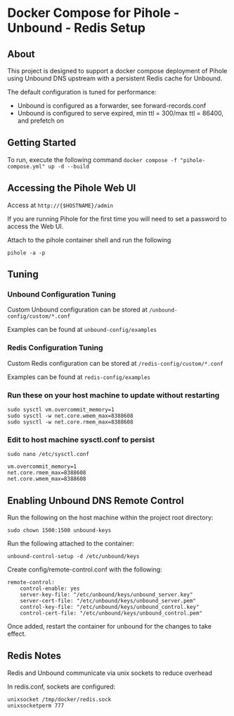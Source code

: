 # Docker Compose for Pihole - Unbound - Redis Setup
## About
This project is designed to support a docker compose deployment of Pihole using Unbound DNS upstream with a persistent Redis cache for Unbound. 

The default configuration is tuned for performance:
- Unbound is configured as a forwarder, see forward-records.conf
- Unbound is configured to serve expired, min ttl = 300/max ttl = 86400, and prefetch on
  
## Getting Started
To run, execute the following command
` docker compose -f "pihole-compose.yml" up -d --build `

## Accessing the Pihole Web UI
Access at 
`http://{$HOSTNAME}/admin`

If you are running Pihole for the first time you will need to set a password to access the Web UI. 

Attach to the pihole container shell and run the following 

`pihole -a -p`

## Tuning

### Unbound Configuration Tuning

Custom Unbound configuration can be stored at `/unbound-config/custom/*.conf`

Examples can be found at `unbound-config/examples`

### Redis Configuration Tuning

Custom Redis configuration can be stored at `/redis-config/custom/*.conf`

Examples can be found at `redis-config/examples`


### Run these on your host machine to update without restarting
```
sudo sysctl vm.overcommit_memory=1
sudo sysctl -w net.core.wmem_max=8388608
sudo sysctl -w net.core.rmem_max=8388608
```

### Edit to host machine sysctl.conf to persist
`sudo nano /etc/sysctl.conf `
```
vm.overcommit_memory=1
net.core.rmem_max=8388608
net.core.wmem_max=8388608
```

## Enabling Unbound DNS Remote Control
Run the following on the host machine within the project root directory:
```
sudo chown 1500:1500 unbound-keys
```

Run the following attached to the container:
```
unbound-control-setup -d /etc/unbound/keys
```

Create config/remote-control.conf with the following:

```
remote-control:
    control-enable: yes 
    server-key-file: "/etc/unbound/keys/unbound_server.key"
    server-cert-file: "/etc/unbound/keys/unbound_server.pem"
    control-key-file: "/etc/unbound/keys/unbound_control.key"
    control-cert-file: "/etc/unbound/keys/unbound_control.pem"
```
Once added, restart the container for unbound for the changes to take effect.

## Redis Notes
Redis and Unbound communicate via unix sockets to reduce overhead

In redis.conf, sockets are configured:

```
unixsocket /tmp/docker/redis.sock
unixsocketperm 777
```
